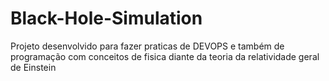 # Black-Hole-Simulation
Projeto desenvolvido para fazer praticas de DEVOPS e também de programação com conceitos de fisica diante da teoria da relatividade geral de Einstein
